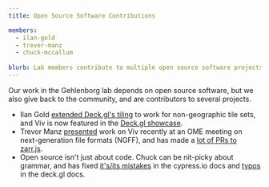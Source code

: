 ```yaml
---
title: Open Source Software Contributions

members:
  - ilan-gold
  - trevor-manz
  - chuck-mccallum
 
blurb: Lab members contribute to multiple open source software projects.
---
```

Our work in the Gehlenborg lab depends on open source software, but we also give back to the community,
and are contributors to several projects.
- Ilan Gold [extended Deck.gl's tiling](https://github.com/visgl/deck.gl/pulls?q=is%3Apr+author%3Ailan-gold)
  to work for non-geographic tile sets,
  and Viv is now featured in the [Deck.gl showcase](https://deck.gl/showcase).
- Trevor Manz [presented](https://forum.image.sc/t/upcoming-calls-on-next-gen-bioimaging-data-tools-starting-oct-29/43489/34)
  work on Viv recently at an OME meeting on next-generation file formats (NGFF),
  and has made a [lot of PRs to zarr.js](https://github.com/gzuidhof/zarr.js/pulls?q=is%3Apr+author%3Amanzt).
- Open source isn't just about code. Chuck can be nit-picky about grammar,
  and has fixed [it's/its mistakes](https://github.com/cypress-io/cypress-documentation/pull/195/files)
  in the cypress.io docs and 
  [typos](https://github.com/visgl/deck.gl/pulls?q=is%3Apr+author%3Amccalluc) in the deck.gl docs.
